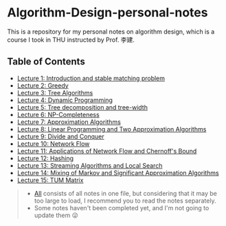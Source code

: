 # Algorithm-Design-personal-notes

This is a repository for my personal notes on algorithm design, which is a course I took in THU instructed by Prof. 李建.

## Table of Contents
- [Lecture 1: Introduction and stable matching problem](notes/1.md)
- [Lecture 2: Greedy](notes/2.md)
- [Lecture 3: Tree Algorithms](notes/3.md)
- [Lecture 4: Dynamic Programming](notes/4.md)
- [Lecture 5: Tree decomposition and tree-width](notes/5.md)
- [Lecture 6: NP-Completeness](notes/6.md)
- [Lecture 7: Approximation Algorithms](notes/7.md)
- [Lecture 8: Linear Programming and Two Approximation Algorithms](notes/8.md)
- [Lecture 9: Divide and Conquer](notes/9.md)
- [Lecture 10: Network Flow](notes/10.md)
- [Lecture 11: Applications of Network Flow and Chernoff's Bound](notes/11.md)
- [Lecture 12: Hashing](notes/12.md)
- [Lecture 13: Streaming Algorithms and Local Search](notes/13.md)
- [Lecture 14: Mixing of Markov and Significant Approximation Algorithms](notes/14.md)
- [Lecture 15: TUM Matrix](notes/15.md)

>- [All](notes/笔记.md) consists of all notes in one file, but considering that it may be too large to load, I recommend you to read the notes separately.
>- Some notes haven't been completed yet, and I'm not going to update them 😜
